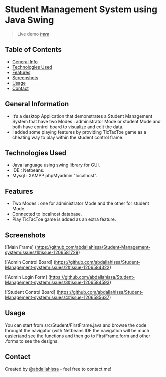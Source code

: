 # Student Management System using Java Swing

> Live demo [_here_](https://youtu.be/0O8kt2rJCtU)

## Table of Contents
* [General Info](#general-information)
* [Technologies Used](#technologies-used)
* [Features](#features)
* [Screenshots](#screenshots)
* [Usage](#usage)
* [Contact](#contact)



## General Information

- It’s a desktop Application that demonstrates a Student Management System that have two Modes : 
administrator Mode or student Mode and both have control board to visualize and edit the data.
- I added some playing features by providing TicTacToe game as a cheating way to play within the student control frame.

## Technologies Used

- Java language using swing library for GUI.
- IDE : Netbeans.
- Mysql : XAMPP phpMyadmin "localhost".

## Features

- Two Modes : one for administrator Mode and the other for student Mode.
- Connected to localhost database.
- Play TicTacToe game is added as an extra feature.


## Screenshots
![Main Frame] (https://github.com/abdallahissa/Student-Management-system/issues/1#issue-1206581729)

![Admin Control Board] (https://github.com/abdallahissa/Student-Management-system/issues/2#issue-1206584322)

![Admin Login Form] (https://github.com/abdallahissa/Student-Management-system/issues/3#issue-1206584593)

![Student Control Board] (https://github.com/abdallahissa/Student-Management-system/issues/4#issue-1206585637)


## Usage

You can start from src/Student/FirstFrame.java and browse the code throught the navigator (with Netbeans IDE the navigation will be much easier)and see the functions and then go to FirstFrame.form and other .forms to see the designs.



## Contact
Created by [@abdallahissa](https://www.facebook.com/profile.php?id=100009226783983) - feel free to contact me!
